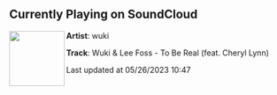 ## Currently Playing on SoundCloud

[<img align="left" width="100" src="https://i1.sndcdn.com/artworks-SpBbMr5vPTa8KTfy-5FWqcA-t500x500.jpg">](https://soundcloud.com/iamwuki/wuki-lee-foss-to-be-real)

**Artist**: wuki 

**Track**: Wuki & Lee Foss - To Be Real (feat. Cheryl Lynn)

Last updated at 05/26/2023 10:47
